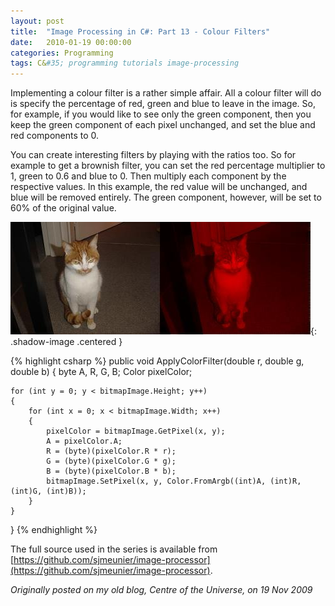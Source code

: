 ```yaml
---
layout: post
title:  "Image Processing in C#: Part 13 - Colour Filters"
date:   2010-01-19 00:00:00
categories: Programming
tags: C&#35; programming tutorials image-processing
---
```


Implementing a colour filter is a rather simple affair. All a colour filter will do is specify the percentage of red, green and blue to leave in the image. So, for example, if you would like to see only the green component, then you keep the green component of each pixel unchanged, and set the blue and red components to 0.

You can create interesting filters by playing with the ratios too. So for example to get a brownish filter, you can set the red percentage multiplier to 1, green to 0.6 and blue to 0. Then multiply each component by the respective values. In this example, the red value will be unchanged, and blue will be removed entirely. The green component, however, will be set to 60% of the original value.
<!--more-->

![Red colour filter](/assets/images/blog/Garfield-ColorFilterRed.jpg){: .shadow-image .centered }

{% highlight csharp %}
public void ApplyColorFilter(double r, double g, double b)
{
    byte A, R, G, B;
    Color pixelColor;

    for (int y = 0; y < bitmapImage.Height; y++)
    {
        for (int x = 0; x < bitmapImage.Width; x++)
        {
            pixelColor = bitmapImage.GetPixel(x, y);
            A = pixelColor.A;
            R = (byte)(pixelColor.R * r);
            G = (byte)(pixelColor.G * g);
            B = (byte)(pixelColor.B * b);
            bitmapImage.SetPixel(x, y, Color.FromArgb((int)A, (int)R, (int)G, (int)B));
        }
    }
}
{% endhighlight %}

The full source used in the series is available from [https://github.com/sjmeunier/image-processor](https://github.com/sjmeunier/image-processor).

_Originally posted on my old blog, Centre of the Universe, on 19 Nov 2009_